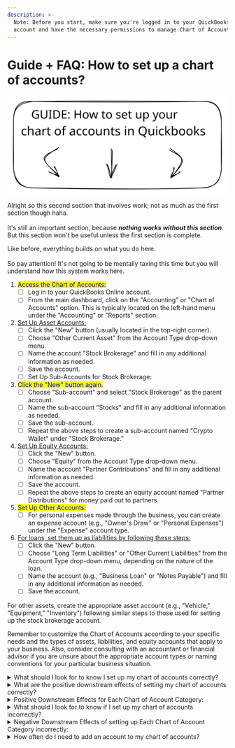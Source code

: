 ```yaml
---
description: >-
  Note: Before you start, make sure you're logged in to your QuickBooks Online
  account and have the necessary permissions to manage Chart of Accounts.
---
```


# Guide + FAQ: How to set up a chart of accounts?

<img src="../../.gitbook/assets/file.excalidraw (1).svg" alt="" class="gitbook-drawing">

Alright so this second section that involves work; not as much as the first section though haha. \
\
It's still an important section, because _**nothing works without this section**_. But this section won't be useful unless the first section is complete.

Like before, everything builds on what you do here.\
\
So pay attention! It's not going to be mentally taxing this time but you will understand how this system works here.

1. <mark style="color:blue;">Access the Chart of Accounts:</mark>
   * [ ] Log in to your QuickBooks Online account.
   * [ ] From the main dashboard, click on the "Accounting" or "Chart of Accounts" option. This is typically located on the left-hand menu under the "Accounting" or "Reports" section.
2. [Set Up Asset Accounts:](coming-soon/assets-accounts.md)
   * [ ] Click the "New" button (usually located in the top-right corner).
   * [ ] Choose "Other Current Asset" from the Account Type drop-down menu.
   * [ ] Name the account "Stock Brokerage" and fill in any additional information as needed.
   * [ ] Save the account.
   * [ ] Set Up Sub-Accounts for Stock Brokerage:
3. <mark style="color:blue;">Click the "New" button again.</mark>
   * [ ] Choose "Sub-account" and select "Stock Brokerage" as the parent account.
   * [ ] Name the sub-account "Stocks" and fill in any additional information as needed.
   * [ ] Save the sub-account.
   * [ ] Repeat the above steps to create a sub-account named "Crypto Wallet" under "Stock Brokerage."
4. [Set Up Equity Accounts:](coming-soon/equity-accounts.md)
   * [ ] Click the "New" button.
   * [ ] Choose "Equity" from the Account Type drop-down menu.
   * [ ] Name the account "Partner Contributions" and fill in any additional information as needed.
   * [ ] Save the account.
   * [ ] Repeat the above steps to create an equity account named "Partner Distributions" for money paid out to partners.
5. <mark style="color:blue;">Set Up Other Accounts:</mark>
   * [ ] For personal expenses made through the business, you can create an expense account (e.g., "Owner's Draw" or "Personal Expenses") under the "Expense" account type.
6. [For loans, set them up as liabilities by following these steps:](coming-soon/liability-accounts.md)
   * [ ] Click the "New" button.
   * [ ] Choose "Long Term Liabilities" or "Other Current Liabilities" from the Account Type drop-down menu, depending on the nature of the loan.
   * [ ] Name the account (e.g., "Business Loan" or "Notes Payable") and fill in any additional information as needed.
   * [ ] Save the account.

For other assets, create the appropriate asset account (e.g., "Vehicle," "Equipment," "Inventory") following similar steps to those used for setting up the stock brokerage account.

Remember to customize the Chart of Accounts according to your specific needs and the types of assets, liabilities, and equity accounts that apply to your business. Also, consider consulting with an accountant or financial advisor if you are unsure about the appropriate account types or naming conventions for your particular business situation.

<details>

<summary>What should I look for to know I set up my chart of accounts correctly?</summary>

Setting up your Chart of Accounts correctly is crucial for accurate financial record-keeping and reporting. To ensure that you have set it up accurately, here are some things to look for:

1. <mark style="color:green;">**Appropriate Account Types:**</mark> Ensure that you have selected the correct account types for each account in your Chart of Accounts. For example, assets should be categorized as assets, liabilities as liabilities, and equity as equity.
2. <mark style="color:green;">**Clear and Descriptive Account Names:**</mark> Account names should be clear, concise, and descriptive. They should accurately reflect the nature of the financial transactions associated with each account.
3. <mark style="color:green;">**Logical Hierarchy:**</mark> If you have sub-accounts (parent-child relationships), the hierarchy should make logical sense. Sub-accounts should be organized under the appropriate parent accounts, creating a clear structure.
4. <mark style="color:green;">**No Redundant Accounts:**</mark> Avoid creating redundant accounts. Each account should serve a unique purpose, and there should be no duplication of categories or functions.
5. <mark style="color:green;">**Consistency:**</mark> Maintain consistency in your account naming conventions and categorization. Use similar language and naming conventions for accounts of the same type (e.g., all income accounts should follow a consistent format).
6. <mark style="color:green;">**Balance Sheet vs. Income Statement:**</mark> Ensure that assets, liabilities, and equity accounts are set up for the balance sheet, while income and expense accounts are set up for the income statement (profit and loss statement).
7. <mark style="color:green;">**Tax Compliance:**</mark> Verify that your accounts align with tax regulations and reporting requirements. Tax-specific accounts should be set up as needed for proper tax reporting.
8. <mark style="color:green;">**Clarity for Users:**</mark> Consider whether other users, such as accountants, bookkeepers, or tax professionals, can easily understand and work with your Chart of Accounts. Clarity is essential for collaboration.
9. <mark style="color:green;">**No Unused or Empty Accounts:**</mark> Remove any accounts that are no longer relevant or necessary. An excessively long list of accounts can lead to confusion and clutter.
10. <mark style="color:green;">**Proper Use of Sub-Accounts:**</mark> If you have sub-accounts, make sure they are appropriately linked to parent accounts and reflect the relationship accurately.
11. <mark style="color:green;">**Opening Balances:**</mark> If you are migrating from another accounting system, verify that opening balances for your accounts have been correctly entered to ensure the transition is smooth.
12. <mark style="color:green;">**Testing Transactions:**</mark> After setting up your Chart of Accounts, perform a few test transactions to ensure that they are correctly categorized and that your financial reports generate accurate results.
13. <mark style="color:green;">**Financial Reporting:**</mark> Run financial reports, such as income statements and balance sheets, to confirm that the data appears as expected. Compare your financial statements to your business's actual financial position.
14. <mark style="color:green;">**Customization:**</mark> Confirm that your Chart of Accounts meets the unique needs of your business. Consider whether it provides the level of detail required for your financial analysis and reporting.
15. <mark style="color:green;">**Consultation:**</mark> If you're uncertain about any aspect of your Chart of Accounts setup, consider consulting with an accountant, bookkeeper, or financial advisor who can provide guidance and ensure compliance with accounting standards.
16. <mark style="color:green;">**Regular Review:**</mark> Periodically review and update your Chart of Accounts as your business evolves. This ensures that it remains relevant and aligned with your financial management needs.

Remember that your Chart of Accounts is a fundamental component of your accounting system, and it impacts various aspects of your financial management. Regular maintenance and attention to detail are essential for maintaining accurate and reliable financial records.

</details>

<details>

<summary>What are the positive downstream effects of setting my chart of accounts correctly?</summary>

Setting your Chart of Accounts correctly in your accounting system, such as QuickBooks, can lead to several positive downstream effects that benefit your business. Here are the key positive effects:

1. **Accurate Financial Reporting:** Properly categorized accounts ensure that your financial reports, including income statements and balance sheets, accurately reflect your business's financial status. This accuracy is crucial for informed decision-making.
2. Better Tax Management: Correctly categorized accounts make it easier to track income and expenses for tax purposes. This simplifies tax preparation, helps maximize deductions, and ensures compliance with tax regulations.
3. Improved Budgeting and Forecasting: A well-structured Chart of Accounts supports more precise budgeting and financial forecasting. You can set realistic financial goals and monitor performance against those goals.
4. Enhanced Financial Analysis: With organized accounts, you can conduct in-depth financial analysis. This includes assessing profitability by product or service, tracking cost trends, and identifying areas for cost-saving or revenue growth.
5. Efficient Audit Trails: Accurate categorization and organization of transactions create a clear audit trail, making it easier to verify financial records during audits or financial reviews.
6. Streamlined Bookkeeping: Properly set up accounts simplify day-to-day bookkeeping tasks. It reduces errors, minimizes the time required for data entry, and enhances the overall efficiency of your financial processes.
7. Clarity in Decision-Making: Accurate financial records enable better-informed decisions about your business's future. You can assess the financial implications of various options and strategies.
8. Enhanced Investor and Stakeholder Confidence: Well-organized financial records instill confidence in investors, lenders, and stakeholders. They can trust that your financial information is reliable and transparent.
9. Asset and Liability Management: Organized accounts help you track assets and liabilities more effectively, aiding in better management of loans, investments, and capital expenditures.
10. Cost Control: By categorizing expenses correctly, you can identify areas where costs can be controlled or reduced, leading to improved profitability.
11. Operational Efficiency: Accurate accounts support operational efficiency by providing timely and accurate information for business operations, such as inventory management and vendor payments.
12. Compliance with Accounting Standards: Proper categorization ensures compliance with accounting standards, making it easier to meet reporting requirements for regulatory agencies and stakeholders.
13. Scalability: A well-structured Chart of Accounts can easily adapt to your business's growth. It accommodates changes in your financial structure and complexity as your business expands.
14. Reduced Financial Risk: Accurate records mitigate financial risks associated with errors, inaccuracies, or incomplete data. This reduces the likelihood of financial surprises.
15. Facilitates External Reporting: If you need to share financial information with third parties, such as banks, investors, or partners, a well-organized Chart of Accounts simplifies the process and enhances your credibility.
16. Personal Financial Management: If you have personal expenses mixed with business transactions, a clear distinction in your accounts ensures personal expenses are not incorrectly recorded as business expenses, simplifying personal financial management.

In summary, a correctly set up Chart of Accounts is a foundational element of effective financial management. It ensures financial accuracy, transparency, and compliance while providing valuable insights for strategic decision-making and financial control.

</details>

<details>

<summary>Positive Downstream Effects for Each Chart of Account Category:</summary>

**Asset Accounts:**

1. Stock Brokerage Account:
   * Accurate Tracking of Investment Holdings
   * Easier Calculation of Investment Gains and Losses
   * Facilitates Monitoring of Investment Performance
2. Crypto Wallet Account:
   * Clear Record of Cryptocurrency Holdings.
   * Simplifies Calculation of Cryptocurrency Gains and Losses.
   * Supports Management of Digital Asset Investments.

**Equity Accounts:**

3. Partner Contributions Account:
   * Transparency in Partner Investments.
   * Accurate Calculation of Each Partner's Equity Share.
   * Facilitates Decision-Making for Capital Allocation.
4. Partner Distributions Account:
   * Easy Tracking of Distributions to Partners.
   * Ensures Fair and Timely Distribution of Profits.
   * Supports Transparent Equity Management.

**Other Accounts:**

5. Expense Account for Personal Expenses:
   * Separates Business and Personal Expenses.
   * Facilitates Accurate Expense Tracking.
   * Simplifies Personal Expense Reimbursement Processes.
6. Loan Accounts (Liabilities):
   * Clear Record of Outstanding Loans.
   * Supports Proper Loan Amortization.
   * Facilitates Interest Calculation and Repayment.
7. Asset Accounts for Business Assets (e.g., Vehicles, Equipment, Inventory):
   * Accurate Asset Tracking and Valuation.
   * Supports Depreciation Calculation.
   * Enhances Decision-Making for Asset Management.\\

Each of these accounts and sub-accounts contributes positively to financial management, transparency, and decision-making within your business. They help maintain accurate records, enable effective performance tracking, and provide valuable insights into various aspects of your business's financial health. Properly set up accounts in these categories can lead to better financial control and more informed business decisions.

</details>

<details>

<summary>What should I look for to know if I set up my chart of accounts incorrectly?</summary>

Setting your Chart of Accounts incorrectly can have several negative downstream effects on your financial management and reporting. Here are some potential negative consequences:

1. <mark style="color:red;">**Inaccurate Financial Statements:**</mark> Incorrectly categorized transactions can lead to inaccurate financial statements, such as income statements and balance sheets. This can result in a distorted view of your business's financial health
2. <mark style="color:red;">**Tax Compliance Issues:**</mark> Misclassified income and expenses can lead to tax compliance problems. You may underreport income, overstate deductions, or miss out on eligible tax credits, potentially triggering audits or penalties.
3. <mark style="color:red;">**Budgeting and Forecasting Errors:**</mark> Inaccurate financial data hinders your ability to create realistic budgets and forecasts. You may overestimate or underestimate expenses and revenues, leading to poor financial planning.
4. <mark style="color:red;">**Impaired Financial Analysis:**</mark> Incorrectly categorized transactions make it difficult to perform meaningful financial analysis. You may struggle to identify trends, assess profitability, or make informed decisions.
5. <mark style="color:red;">**Operational Inefficiencies:**</mark> Errors in accounts can lead to operational inefficiencies. For example, you may encounter difficulties in tracking inventory, managing cash flow, or reconciling accounts.
6. <mark style="color:red;">**Cash Flow Problems:**</mark> Misclassified transactions can affect your cash flow management. You might not have a clear picture of your actual cash position, which can lead to liquidity issues.
7. <mark style="color:red;">**Audit Risks:**</mark> Inaccurate financial records can increase the risk of audits or financial scrutiny, especially if discrepancies are detected by tax authorities or regulatory agencies.
8. <mark style="color:red;">**Investor and Stakeholder Concerns:**</mark> Inconsistencies and errors in financial reporting can erode investor and stakeholder confidence, potentially impacting your business's reputation and relationships.
9. <mark style="color:red;">**Legal Consequences:**</mark> Serious financial mismanagement, such as intentional fraud or misrepresentation, can lead to legal consequences, including lawsuits and regulatory penalties.
10. <mark style="color:red;">**Loss of Credibility:**</mark> Inaccurate financial records can damage your business's credibility when dealing with lenders, investors, or partners who rely on accurate financial data.
11. <mark style="color:red;">**Wasted Time and Resources:**</mark> Correcting errors in your financial records can be time-consuming and may require additional resources that could have been better allocated elsewhere in your business.
12. <mark style="color:red;">**Missed Opportunities:**</mark> Inaccurate financial data can result in missed opportunities for growth, cost-saving, or investment because you may not have a clear understanding of your financial position.
13. <mark style="color:red;">**Confusion and Frustration:**</mark> Incorrectly set up accounts can lead to confusion and frustration among employees, accountants, and financial professionals who work with your financial data.

To avoid these negative consequences, it's crucial to invest time and effort in setting up your Chart of Accounts accurately from the start. Regularly review your accounts to ensure they remain aligned with your business's financial activities, and seek professional guidance if you have uncertainties about categorizations or account setups. Maintaining accurate financial records is fundamental for sound financial management and compliance.

</details>

<details>

<summary>Negative Downstream Effects of setting up Each Chart of Account Category incorrectly:</summary>

**Asset Accounts:**

1. Stock Brokerage Account:
   1. Incorrect categorization of investments can lead to inaccuracies in tracking gains and losses, affecting investment performance analysis.
2. Crypto Wallet Account:
   1. Misclassified cryptocurrency transactions may result in errors in calculating gains or losses, potentially affecting the accuracy of financial reports.

**Equity Accounts:**

3. Partner Contributions Account:
   1. Misrepresentation of partner contributions can lead to incorrect equity allocations and disputes among partners.
4. Partner Distributions Account:
   1. Misclassification of distributions may result in inaccurate profit distributions to partners, potentially affecting partner relationships.

**Other Accounts:**

5. Expense Account for Personal Expenses:
   1. Incorrectly categorizing personal expenses as business expenses can lead to overstatement of business expenses, affecting profit calculations and tax reporting.
6. Loan Accounts (Liabilities):
   1. Misclassifying loans can result in incorrect balance sheet figures and financial ratios, potentially impacting creditworthiness and financial analysis.
7. Asset Accounts for Business Assets (e.g., Vehicles, Equipment, Inventory):
   1. Errors in categorizing assets can lead to incorrect depreciation calculations and inaccurate financial statements, affecting the valuation of your assets.

It's important to note that setting up any category incorrectly can have a cascading effect, leading to errors in financial reporting, compliance issues, and difficulties in financial analysis. These inaccuracies can result in poor decision-making, financial surprises, and even legal and regulatory consequences.

To mitigate these negative effects, it's crucial to review and verify the setup of your Chart of Accounts carefully. Consult with a professional accountant or financial advisor if you are unsure about the appropriate categorization and setup for your specific business needs. Regularly review your accounts to ensure they remain accurate and aligned with your evolving financial requirements.

</details>

<details>

<summary>How often do I need to add an account to my chart of accounts?</summary>

The frequency at which you need to add new accounts to your Chart of Accounts depends on the specific needs and changes within your business.

Typically, you should consider adding new accounts whenever there are significant changes in your financial structure, such as the introduction of a new product or service line, expansion into a different market, or the acquisition of major assets or liabilities.

Additionally, if you encounter recurring transactions that don't fit well into existing accounts, it's advisable to create new accounts to accurately capture those transactions. While there's no fixed schedule for adding accounts, a proactive approach involves regular reviews, especially during financial planning and reporting processes, to ensure your Chart of Accounts remains relevant and reflective of your evolving business activities.

</details>
